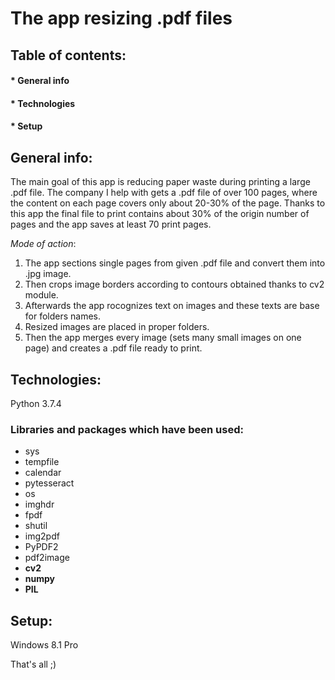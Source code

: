 # The app resizing .pdf files

## Table of contents:
#### * General info
#### * Technologies 
#### * Setup

## **General info**:
The main goal of this app is reducing paper waste during printing a large .pdf file.
The company I help with gets a .pdf file of over 100 pages, where the content on each page covers only about 20-30% of the page. 
Thanks to this app the final file to print contains about 30% of the origin number of pages and the app saves at least 70 print pages.

*Mode of action*:
1. The app sections single pages from given .pdf file and convert them into .jpg image.
2. Then crops image borders according to contours obtained thanks to cv2 module.
3. Afterwards the app rocognizes text on images and these texts are base for folders names.
4. Resized images are placed in proper folders.
5. Then the app merges every image (sets many small images on one page) and creates a .pdf file ready to print.
     
## **Technologies**:
Python 3.7.4

### Libraries and packages which have been used:
 - sys
 - tempfile
 - calendar
 - pytesseract
 - os
 - imghdr
 - fpdf
 - shutil
 - img2pdf
 - PyPDF2
 - pdf2image
 - **cv2**
 - **numpy**
 - **PIL**
 
 ## **Setup**:
 Windows 8.1 Pro
 
 
 

 That's all ;)


